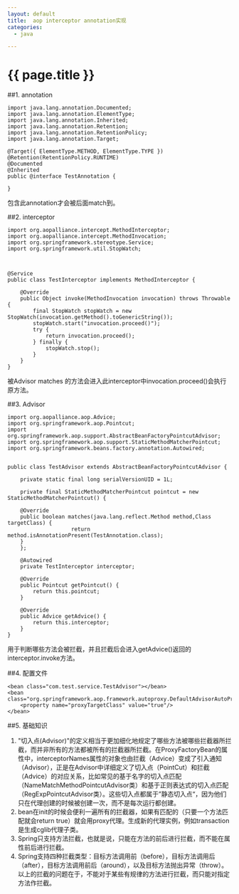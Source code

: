 ```yaml
---
layout: default
title:  aop interceptor annotation实现
categories:
  - java

---
```

# {{ page.title }}

##1. annotation

	
	import java.lang.annotation.Documented;
	import java.lang.annotation.ElementType;
	import java.lang.annotation.Inherited;
	import java.lang.annotation.Retention;
	import java.lang.annotation.RetentionPolicy;
	import java.lang.annotation.Target;
	
	@Target({ ElementType.METHOD, ElementType.TYPE })
	@Retention(RetentionPolicy.RUNTIME)
	@Documented
	@Inherited
	public @interface TestAnnotation {
	
	}

包含此annotation才会被后面match到。

##2. interceptor

	import org.aopalliance.intercept.MethodInterceptor;
	import org.aopalliance.intercept.MethodInvocation;
	import org.springframework.stereotype.Service;
	import org.springframework.util.StopWatch;
	
	
	
	@Service
	public class TestInterceptor implements MethodInterceptor {
	
	    @Override
	    public Object invoke(MethodInvocation invocation) throws Throwable {
	        final StopWatch stopWatch = new StopWatch(invocation.getMethod().toGenericString());
	        stopWatch.start("invocation.proceed()");
	        try {
	            return invocation.proceed();
	        } finally {
	            stopWatch.stop();
	        }
	    }
	}

被Advisor matches 的方法会进入此interceptor中invocation.proceed()会执行原方法。

##3. Advisor

	import org.aopalliance.aop.Advice;
	import org.springframework.aop.Pointcut;
	import org.springframework.aop.support.AbstractBeanFactoryPointcutAdvisor;
	import org.springframework.aop.support.StaticMethodMatcherPointcut;
	import org.springframework.beans.factory.annotation.Autowired;
	
	
	public class TestAdvisor extends AbstractBeanFactoryPointcutAdvisor {
	
	    private static final long serialVersionUID = 1L;
	
	    private final StaticMethodMatcherPointcut pointcut = new StaticMethodMatcherPointcut() {
	
		@Override
		public boolean matches(java.lang.reflect.Method method,Class targetClass) {
	                    return method.isAnnotationPresent(TestAnnotation.class);
		}
	    };
	
	    @Autowired
	    private TestInterceptor interceptor;
	
	    @Override
	    public Pointcut getPointcut() {
	        return this.pointcut;
	    }
	
	    @Override
	    public Advice getAdvice() {
	        return this.interceptor;
	    }
	}

用于判断哪些方法会被拦截，并且拦截后会进入getAdvice()返回的interceptor.invoke方法。

##4. 配置文件

	<bean class="com.test.service.TestAdvisor"></bean>
	<bean class="org.springframework.aop.framework.autoproxy.DefaultAdvisorAutoProxyCreator">
		<property name="proxyTargetClass" value="true"/>
	</bean>

##5. 基础知识
1. "切入点(Advisor)"的定义相当于更加细化地规定了哪些方法被哪些拦截器所拦截，而并非所有的方法都被所有的拦截器所拦截。在ProxyFactoryBean的属性中，interceptorNames属性的对象也由拦截（Advice）变成了引入通知（Advisor），正是在Advisor中详细定义了切入点（PointCut）和拦截（Advice）的对应关系，比如常见的基于名字的切入点匹配（NameMatchMethodPointcutAdvisor类）和基于正则表达式的切入点匹配（RegExpPointcutAdvisor类）。这些切入点都属于”静态切入点“，因为他们只在代理创建的时候被创建一次，而不是每次运行都创建。
2. bean在init的时候会便利一遍所有的拦截器，如果有匹配的（只要一个方法匹配就会return true）就会用proxy代理。生成新的代理实例，例如transaction是生成cglib代理子类。
3. Spring只支持方法拦截，也就是说，只能在方法的前后进行拦截，而不能在属性前后进行拦截。
4. Spring支持四种拦截类型：目标方法调用前（before），目标方法调用后（after），目标方法调用前后（around），以及目标方法抛出异常（throw）。以上的拦截的问题在于，不能对于某些有规律的方法进行拦截，而只能对指定方法作拦截。
